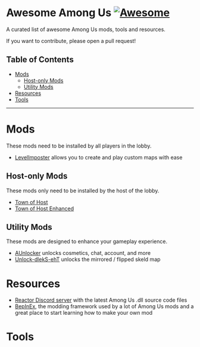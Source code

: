 # Awesome Among Us [![Awesome](https://cdn.rawgit.com/sindresorhus/awesome/d7305f38d29fed78fa85652e3a63e154dd8e8829/media/badge.svg)](https://github.com/sindresorhus/awesome)
A curated list of awesome Among Us mods, tools and resources.

If you want to contribute, please open a pull request!

## Table of Contents

- [Mods](#mods)
  - [Host-only Mods](#host-only-mods)
  - [Utility Mods](#utility-mods)
- [Resources](#resources)
- [Tools](#tools)

<hr>

# Mods

These mods need to be installed by all players in the lobby.

- [LevelImposter](https://levelimposter.net) allows you to create and play custom maps with ease

## Host-only Mods

These mods only need to be installed by the host of the lobby.

- [Town of Host](https://github.com/tukasa0001/TownOfHost)
- [Town of Host Enhanced](https://github.com/EnhancedNetwork/TownofHost-Enhanced)

## Utility Mods

These mods are designed to enhance your gameplay experience.

- [AUnlocker](https://github.com/astra1dev/AUnlocker) unlocks cosmetics, chat, account, and more
- [Unlock-dlekS-ehT](https://github.com/Tommy-XL/Unlock-dlekS-ehT) unlocks the mirrored / flipped skeld map

# Resources

- [Reactor Discord server](https://reactor.gg/discord) with the latest Among Us .dll source code files
- [BepInEx](https://builds.bepinex.dev/projects/bepinex_be), the modding framework used by a lot of Among Us mods and a great place to start learning how to make your own mod

# Tools
